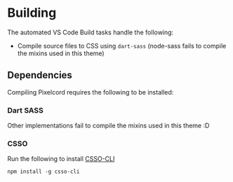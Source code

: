 # Building

The automated VS Code Build tasks handle the following:

- Compile source files to CSS using `dart-sass` (node-sass fails to compile the mixins used in this theme)

## Dependencies

Compiling Pixelcord requires the following to be installed:

### Dart SASS

Other implementations fail to compile the mixins used in this theme :D

### CSSO

Run the following to install [CSSO-CLI](https://github.com/css/csso-cli)
```
npm install -g csso-cli
```

